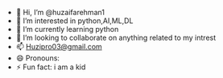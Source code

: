 - 👋 Hi, I’m @huzaifarehman1
- 👀 I’m interested in python,AI,ML,DL
- 🌱 I’m currently learning python
- 💞️ I’m looking to collaborate on anything related to my intrest
- 📫 Huzipro03@gmail.com
- 😄 Pronouns: 
- ⚡ Fun fact: i am a kid

<!---
huzaifarehman1/huzaifarehman1 is a ✨ special ✨ repository because its `README.md` (this file) appears on your GitHub profile.
You can click the Preview link to take a look at your changes.
--->
